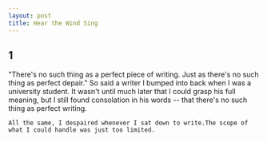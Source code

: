 ```yaml
---
layout: post
title: Hear the Wind Sing
---
```


## 1

"There's no such thing as a perfect piece of writing. Just as there's no such thing as perfect depair." So said a writer I bumped into back when I was a university student. It wasn't until much later that I could grasp his full meaning, but I still found consolation in his words -- that there's no such thing as perfect writing.

    All the same, I despaired whenever I sat down to write.The scope of what I could handle was just too limited.
